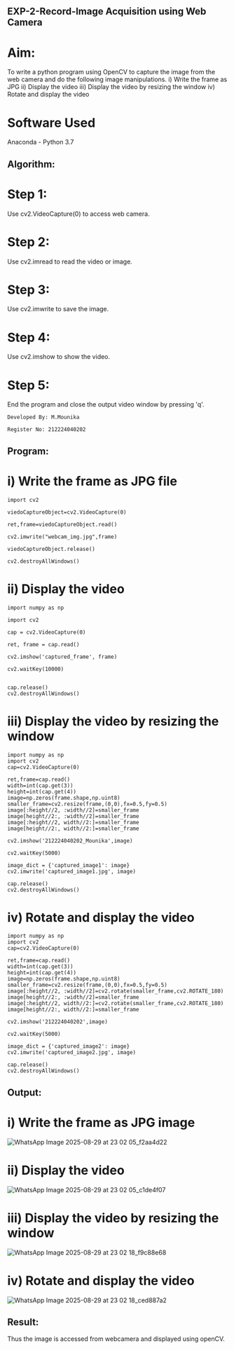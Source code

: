 ## EXP-2-Record-Image Acquisition using Web Camera
# Aim:
To write a python program using OpenCV to capture the image from the web camera and do the following image manipulations. i) Write the frame as JPG ii) Display the video iii) Display the video by resizing the window iv) Rotate and display the video

# Software Used
Anaconda - Python 3.7

## Algorithm:
# Step 1:
Use cv2.VideoCapture(0) to access web camera.

# Step 2:
Use cv2.imread to read the video or image.

# Step 3:
Use cv2.imwrite to save the image.

# Step 4:
Use cv2.imshow to show the video.

# Step 5:
End the program and close the output video window by pressing 'q'.
```
Developed By: M.Mounika

Register No: 212224040202
```

## Program:

# i) Write the frame as JPG file
```
import cv2

viedoCaptureObject=cv2.VideoCapture(0)

ret,frame=viedoCaptureObject.read()

cv2.imwrite("webcam_img.jpg",frame)

viedoCaptureObject.release()

cv2.destroyAllWindows()
```
# ii) Display the video
```
import numpy as np

import cv2

cap = cv2.VideoCapture(0)

ret, frame = cap.read()

cv2.imshow('captured_frame', frame)

cv2.waitKey(10000)


cap.release()
cv2.destroyAllWindows()
```

# iii) Display the video by resizing the window
```
import numpy as np
import cv2
cap=cv2.VideoCapture(0)

ret,frame=cap.read()
width=int(cap.get(3))
height=int(cap.get(4))
image=np.zeros(frame.shape,np.uint8)
smaller_frame=cv2.resize(frame,(0,0),fx=0.5,fy=0.5)
image[:height//2, :width//2]=smaller_frame
image[height//2:, :width//2]=smaller_frame
image[:height//2, width//2:]=smaller_frame
image[height//2:, width//2:]=smaller_frame

cv2.imshow('212224040202_Mounika',image)

cv2.waitKey(5000)  

image_dict = {'captured_image1': image}
cv2.imwrite('captured_image1.jpg', image)

cap.release()
cv2.destroyAllWindows()
```
# iv) Rotate and display the video
```
import numpy as np
import cv2
cap=cv2.VideoCapture(0)

ret,frame=cap.read()
width=int(cap.get(3))
height=int(cap.get(4))
image=np.zeros(frame.shape,np.uint8)
smaller_frame=cv2.resize(frame,(0,0),fx=0.5,fy=0.5)
image[:height//2, :width//2]=cv2.rotate(smaller_frame,cv2.ROTATE_180)
image[height//2:, :width//2]=smaller_frame
image[:height//2, width//2:]=cv2.rotate(smaller_frame,cv2.ROTATE_180)
image[height//2:, width//2:]=smaller_frame

cv2.imshow('212224040202',image)

cv2.waitKey(5000) 

image_dict = {'captured_image2': image}
cv2.imwrite('captured_image2.jpg', image)

cap.release()
cv2.destroyAllWindows()
```
## Output:
# i) Write the frame as JPG image

![WhatsApp Image 2025-08-29 at 23 02 05_f2aa4d22](https://github.com/user-attachments/assets/79fc4c22-faf4-4956-bd34-0f7f06b97bd8)

# ii) Display the video

![WhatsApp Image 2025-08-29 at 23 02 05_c1de4f07](https://github.com/user-attachments/assets/7036c768-bffd-41c2-b24d-e9ea367ed767)


# iii) Display the video by resizing the window

![WhatsApp Image 2025-08-29 at 23 02 18_f9c88e68](https://github.com/user-attachments/assets/cefb4d16-802c-4e6f-a323-180c45ede7bc)


# iv) Rotate and display the video

![WhatsApp Image 2025-08-29 at 23 02 18_ced887a2](https://github.com/user-attachments/assets/9b5023f4-73f0-4284-bba1-0b78896caeec)


## Result:
Thus the image is accessed from webcamera and displayed using openCV.

